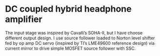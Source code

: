 # DC coupled hybrid headphone amplifier
The input stage was inspired by Cavalli’s SOHA-II, but I have choose different output design. I use source follower loaded to Norton level shifter fed by op amp DC servo (inspired by TI’s LME49600 reference design) via current mirror to drive simple MOSFET source follower with SSC.
